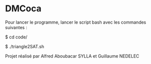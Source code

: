 # DMCoca

Pour lancer le programme, lancer le script bash avec les commandes suivantes : 

  $ cd code/
  
  $ ./triangle2SAT.sh

Projet réalisé par Alfred Aboubacar SYLLA et Guillaume NEDELEC
